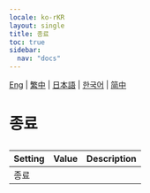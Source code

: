 ```yaml
---
locale: ko-rKR
layout: single
title: 종료
toc: true
sidebar:
  nav: "docs"
---
```

[Eng](/dancexr/menu/2025.4/system/exit.md) | [繁中](/tw/dancexr/menu/2025.4/system/exit.md) | [日本語](/jp/dancexr/menu/2025.4/system/exit.md) | [한국어](/kr/dancexr/menu/2025.4/system/exit.md) | [简中](/zh/dancexr/menu/2025.4/system/exit.md)
# 종료
## 
| Setting | Value | Description |
| :--- | --- | :--- |
| 종료 || 

